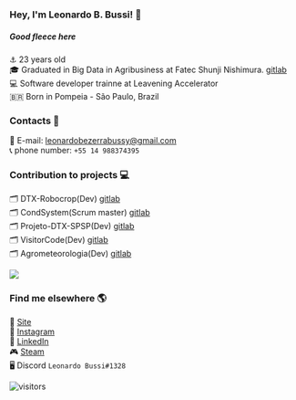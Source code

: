 ### Hey, I'm Leonardo B. Bussi! 🖖


##### Good fleece here

⚓️ 23 years old <br>
🎓 Graduated in Big Data in Agribusiness at Fatec Shunji Nishimura. [gitlab](https://gitlab.com/bdag/) <br>
💻 Software developer trainne at Leavening Accelerator <br>
🇧🇷 Born in Pompeia - São Paulo, Brazil <br>

### Contacts 📱

📨 E-mail: leonardobezerrabussy@gmail.com <br>
📞 phone number: ` +55 14 988374395 ` <br>

### Contribution to projects 💻

🗂 DTX-Robocrop(Dev) [gitlab](https://gitlab.com/dtx-robocrop) <br>
🗂 CondSystem(Scrum master) [gitlab](https://gitlab.com/bdag/condsystem) <br>
🗂 Projeto-DTX-SPSP(Dev) [gitlab](https://gitlab.com/BDAg/Projeto-DTX-SPSP) <br>
🗂 VisitorCode(Dev) [gitlab](https://gitlab.com/BDAg/qrcodevisits) <br>
🗂 Agrometeorologia(Dev) [gitlab](https://gitlab.com/BDAg/Agrometeorologia) <br>


  <img align="center" src="https://github-readme-stats.anuraghazra1.vercel.app/api/top-langs/?username=leonardobussi&layout=compact&theme=dracula" />


### Find me elsewhere 🌎

🚀 [Site](https://leonardobussi.github.io) <br>
📸 [Instagram](https://instagram.com/bussi_leo) <br>
💼 [LinkedIn](https://www.linkedin.com/in/leonardobbussi/) <br>
🎮 [Steam](https://steamcommunity.com/profiles/76561198818422659) <br>
🖥️ Discord `Leonardo Bussi#1328` <br>


![visitors](https://visitor-badge.laobi.icu/badge?page_id=leonardobussi.leonardobussi)
